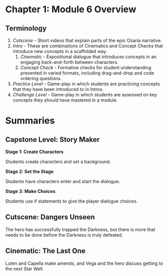 # Chapter 1: Module 6 Overview

## **Terminology**

1. _Cutscene_ - Short videos that explain parts of the epic Ozaria narrative.
1. _Intro_ - These are combinations of Cinematics and Concept Checks that introduce new concepts in a scaffolded way. 
    1. _Cinematic_ - Expositional dialogue that introduces concepts in an engaging back-and-forth between characters.
    1. _Concept Check_ - Formative checks for student understanding presented in varied formats, including drag-and-drop and code ordering questions.
1. _Practice Level_ - Game-play in which students are practicing concepts that they have been introduced to in Intros.
1. _Challenge Level_ - Game-play in which students are assessed on key concepts they should have mastered in a module.

# Summaries

## Capstone Level: Story Maker

**Stage 1: Create Characters**

Students create characters and set a background.

**Stage 2: Set the Stage**

Students have characters enter and start the dialogue.

**Stage 3: Make Choices**

Students use if statements to give the player dialogue choices.

## Cutscene: Dangers Unseen

The hero has successfully trapped the Darkness, but there is more that needs to be done before the Darkness is truly defeated.

## Cinematic: The Last One

Luten and Capella make amends, and Vega and the hero discuss getting to the next Star Well.
